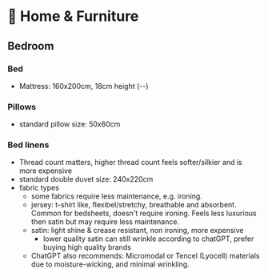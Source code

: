 # 🏡 Home & Furniture

## Bedroom

### Bed

* Mattress: 160x200cm, 18cm height (--)

### Pillows

* standard pillow size: 50x60cm

### Bed linens

* Thread count matters, higher thread count feels softer/silkier and is more expensive
* standard double duvet size: 240x220cm
* fabric types
  * some fabrics require less maintenance, e.g. ironing.
  * jersey: t-shirt like, flexibel/stretchy, breathable and absorbent. Common for bedsheets, doesn't require ironing. Feels less luxurious then satin but may require less maintenance.
  * satin: light shine & crease resistant, non ironing, more expensive
    * lower quality satin can still wrinkle according to chatGPT, prefer buying high quality brands
  * ChatGPT also recommends: Micromodal or Tencel (Lyocell) materials due to moisture-wicking, and minimal wrinkling.
